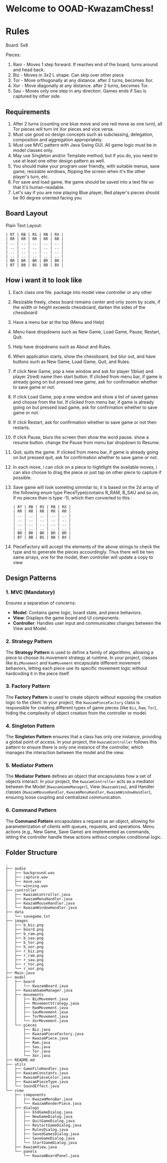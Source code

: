 # Welcome to OOAD-KwazamChess!

# Rules

Board: 5x8

Pieces:
1. Ram - Moves 1 step forward. If reaches end of the board, turns around and head back.
2. Biz - Moves in 3x2 L shape. Can skip over other piece
3. Tor - Move orthogonally at any distance. after 2 turns, becomes Xor.
4. Xor - Move diagonally at any distance. after 2 turns, becomes Tor.
5. Sau - Moves only one step in any direction. Games ends if Sau is captured by other side.
	

## Requirements

1. After 2 turns (counting one blue move and one red move as one turn), all Tor pieces will turn int Xor pieces and vice versa.
2. Must use good oo design concepts such as subclassing, delegation, composition and aggregation appropriately.
3. Must use MVC pattern with Java Swing GUI. All game logic must be in model classes only.
4. May use Singleton and/or Template method, but if you do, you need to use at least one other design pattern as well.
5. You should make your program user friendly, with suitable menus, save game, resizable windows, flipping the screen when it's the other player's turn, etc.
6. For save and load game, the game should be saved into a text file so that it's human-readable.
7. Let's say if you are now playing Blue player, Red player's pieces should be 90 degree oriented facing you

## Board Layout

Plain Text Layout:

    | RT | RB | RS | RB | RX |
    | RR | RR | RR | RR | RR |
    | .. | .. | .. | .. | .. |
    | .. | .. | .. | .. | .. |
    | .. | .. | .. | .. | .. |
    | .. | .. | .. | .. | .. |
    | BR | BR | BR | BR | BR |
    | BT | BB | BS | BB | BX |

## How i want it to look like

1. Each class one file. package into model view controller or any other
2. Resizable freely, chess board remains center and only zoom by scale, if the width or height exceeds chessboard, darken the sides of the chessboard
3. Have a menu bar at the top (Menu and Help)
4. Menu have dropdowns such as New Game, Load Game, Pause, Restart, Quit.
5. Help have dropdowns such as About and Rules.
6. When application starts, show the chessboard, but blur out, and have buttons such as New Game, Load Game, Quit, and Rules.
7. If click New Game, pop a new window and ask for player 1(blue) and player 2(red) name then start button. If clicked from menu bar, if game is already going on but pressed new game, ask for confirmation whether to save game or not.
8. If click Load Game, pop a new window and show a list of saved games and choose from the list. If clicked from menu bar, if game is already going on but pressed load game, ask for confirmation whether to save game or not.
9. If click Restart, ask for confirmation whether to save game or not then restarts.
10. If click Pause, blurs the screen then show the word pause. show a resume button. change the Pause from menu bar dropdown to Resume.
11. Quit, quits the game. If clicked from menu bar, if game is already going on but pressed quit, ask for confirmation whether to save game or not.
12. In each move, i can click on a piece to hightlight the available moves, i can also choose to drag the piece or just tap on other piece to capture if possible.
13. Save game will look someting simmilar to, it is based on the 2d array of the following enum type PieceType(contains R_RAM, B_SAU and so on, if no pieces then is type -1), which then converted to this :

        | RT | RB | RS | RB | RX |
        | RR | RR | RR | RR | RR |
        | .. | .. | .. | .. | .. |
        | .. | .. | .. | .. | .. |
        | .. | .. | .. | .. | .. |
        | .. | .. | .. | .. | .. |
        | BR | BR | BR | BR | BR |
        | BT | BB | BS | BB | BX |

14. PieceFactory will accept the elements of the above strings to check the type and to generate the pieces accourdingly. Thus there will be two same arrays, one for the model, then controller will update a copy to view


## Design Patterns

### 1. MVC (Mandatory)
Ensures a separation of concerns:
- **Model**: Contains game logic, board state, and piece behaviors.
- **View**: Displays the game board and UI components.
- **Controller**: Handles user input and communicates changes between the View and Model.

### 2. Strategy Pattern
The **Strategy Pattern** is used to define a family of algorithms, allowing a piece to choose its movement strategy at runtime. In your project, classes like `BizMovement` and `RamMovement` encapsulate different movement behaviors, letting each piece use its specific movement logic without hardcoding it in the piece itself.

### 3. Factory Pattern
The **Factory Pattern** is used to create objects without exposing the creation logic to the client. In your project, the `KwazamPieceFactory` class is responsible for creating different types of game pieces (like `Biz`, `Ram`, `Tor`), hiding the complexity of object creation from the controller or model.

### 4. Singleton Pattern
The **Singleton Pattern** ensures that a class has only one instance, providing a global point of access. In your project, the `KwazamController` follows this pattern to ensure there is only one instance of the controller, which manages the interaction between the model and the view.

### 5. Mediator Pattern 
The **Mediator Pattern** defines an object that encapsulates how a set of objects interact. In your project, the `KwazamController` acts as a mediator between the Model (`KwazamGameManager`), View (`KwazamView`), and Handler classes (`KwazamMouseHandler`, `KwazamMenuHandler`, `KwazamWindowHandler`), ensuring loose coupling and centralized communication.

### 6. Command Pattern
The **Command Pattern** encapsulates a request as an object, allowing for parameterization of clients with queues, requests, and operations. Menu actions (e.g., New Game, Save Game) are implemented as commands, letting the controller handle these actions without complex conditional logic.

## Folder Structure

    .
    ├── audio
    │   ├── background.wav
    │   ├── capture.wav
    │   ├── move.wav
    │   └── winning.wav
    ├── controller
    │   ├── KwazamController.java
    │   ├── KwazamMenuHandler.java
    │   ├── KwazamMouseHandler.java
    │   └── KwazamWindowHandler.java
    ├── data
    │   └── savegame.txt
    ├── images
    │   ├── b_biz.png
    │   ├── board.png
    │   ├── b_ram.png
    │   ├── b_sau.png
    │   ├── b_tor.png
    │   ├── b_xor.png
    │   ├── r_biz.png
    │   ├── r_ram.png
    │   ├── r_sau.png
    │   ├── r_tor.png
    │   └── r_xor.png
    ├── Main.java
    ├── model
    │   ├── board
    │   │   └── KwazamBoard.java
    │   ├── KwazamGameManager.java
    │   ├── movements
    │   │   ├── BizMovement.java
    │   │   ├── MovementStrategy.java
    │   │   ├── RamMovement.java
    │   │   ├── SauMovement.java
    │   │   ├── TorMovement.java
    │   │   └── XorMovement.java
    │   └── pieces
    │       ├── Biz.java
    │       ├── KwazamPieceFactory.java
    │       ├── KwazamPiece.java
    │       ├── Ram.java
    │       ├── Sau.java
    │       ├── Tor.java
    │       └── Xor.java
    ├── README.md
    ├── utils
    │   ├── GameFileHandler.java
    │   ├── KwazamConstants.java
    │   ├── KwazamPieceColor.java
    │   ├── KwazamPieceType.java
    │   └── SoundEffect.java
    └── view
        ├── components
        │   ├── KwazamMenuBar.java
        │   └── KwazamRenderPiece.java
        ├── dialogs
        │   ├── EndGameDialog.java
        │   ├── NewGameDialog.java
        │   ├── QuitGameDialog.java
        │   ├── RestartGameDialog.java
        │   ├── RulesDialog.java
        │   ├── SavedGamesDialog.java
        │   ├── SaveGameDialog.java
        │   └── StartGameDialog.java
        ├── KwazamView.java
        └── panels
            └── KwazamBoardPanel.java

